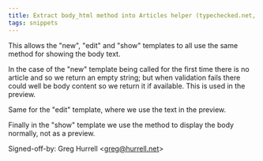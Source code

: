 ```yaml
---
title: Extract body_html method into Articles helper (typechecked.net, 46d62b2)
tags: snippets
---
```


This allows the "new", "edit" and "show" templates to all use the same method for showing the body text.

In the case of the "new" template being called for the first time there is no article and so we return an empty string; but when validation fails there could well be body content so we return it if available. This is used in the preview.

Same for the "edit" template, where we use the text in the preview.

Finally in the "show" template we use the method to display the body normally, not as a preview.

Signed-off-by: Greg Hurrell &lt;greg@hurrell.net&gt;
